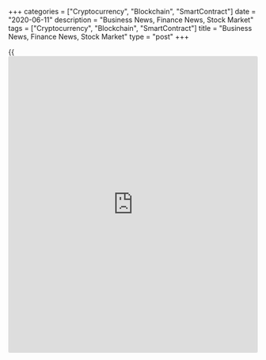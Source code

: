 +++
categories = ["Cryptocurrency", "Blockchain", "SmartContract"]
date = "2020-06-11"
description = "Business News, Finance News, Stock Market"
tags = ["Cryptocurrency", "Blockchain", "SmartContract"]
title = "Business News, Finance News, Stock Market"
type = "post"
+++

{{<iframe id="large-banner" src="https://www.bounty.group/#slide=19.0" width="100%" height="600" scrolling="no" style="border: 0px solid rgb(216, 221, 230); border-radius: 3px;">}}



[ ![logo][1] ][2]

![logo][3]

  * [▮ Home][4]
  * [ ▮ Business][5]
    * [ Latest Headlines][6]
    * [Top Stories][7]
    * [Breaking News][8]
    * [Earnings][9]
    * [Biotech][10]
    * [Investors][11]
    * [Stock Alerts][12]
    * [IPOs][13]
    * [M&A][14]
    * [Canadian][15]
    * [UK][16]
    * [Key Wallstreet Events][17]
    * [▮ Industry News][18]
      * [ Technology][19]
      * [ Software][20]
      * [ Banking][21]
      * [ Automotive][22]
      * [ Energy][23]
      * [More][24]
    * ▮ Corp. Calendars
      * [Dividends][25]
      * [Stock Splits][26]
      * [ Buybacks][27]
      * [ Conference Calls][28]
    * ▮ Earnings Calendars
      * [Earnings Calendar][29]
      * [ Pos Pre-announcements][30]
      * [ Profit Warnings][31]
      * [ Positive Surprise][32]
      * [ Negative Surprise][33]
      * [ Latest Earnings][34]
    * ▮ FDA Calendars
      * [Drug Approvals][35]
      * [ Device Approvals][36]
      * [ Clinical Trial Calendar][37]
    * ▮ Ratings Changes 
      * [Upgrades][38]
      * [Downgrades][39]
      * [ Cov Initiations][40]
      * [ Cov. Reiterated][41]
  * [ ▮ Economy][42]
    * [ US][43]
    * [ Europe][44]
    * [ Asia][45]
    * [ Global][46]
    * [ Economic Calendar][47]
    * [ Economic Scorecard][48]
    * [ Fed Members][49]
  * [ ▮Crypto ][50]
    * [ Cryptocurrency][51]
    * [ Blockchain][52]
  * [ ▮ Markets][53]
    * [ Morning Mkt Analysis][54]
    * [US Commentary][55]
    * [ European Commentary][56]
    * [ Asian Commentary][57]
    * [ Canadian Commentary][58]
    * [ Indian Commentary][59]
    * [Commodities][60]
    * [Bonds][61]
    * [Currencies][62]
  * [ ▮ Politics][63]
    * [ US][64]
    * [ World][65]
    * [White House][66]
    * [Elections][67]
    * [Congress][68]
    * [General News][69]
  * [ ▮ Forex][70]
    * [ FX Top Stories][71]
    * [ Currency Analysis][62]
    * [ Currency Alerts][72]
    * [ Economic Calendar][47]
    * [ Economic Scorecard][48]
  * [ ▮ Health NEW][73]
    * [ Coronavirus][74]
    * [ COVID-19 Calendar NEW][75]
    * [ Diet & Fitness][76]
    * [Cannabis][77]
    * [Kids Health][78]
    * [Men's Health][79]
    * [Women's Health][80]
    * [Cancer News][81]
    * [Drug Development][82]
    * [Mental Health][83]
  * [ ▮ Entertainment][84]
    * [ Top Stories][85]
    * [Slide Shows][86]
    * [ Game of Thrones][87]
    * ▮ Music [news](https://www.letsplayfx.com/blog/forex-news-website/)
      * [Pop][88]
      * [Rock][89]
      * [ Classic Rock][90]
      * [Rap/Hip-Hop][91]
      * [Country][92]
      * [ Alternative][93]
      * [Oldies][94]
      * [All Genre][95]
  * [▮ Content Licensing][96]
    * [Newswires & Feeds][97]
    * [Content Syndication][98]
    * [Digital Signage Services][99]
    * [Radio News Services][100]
  * [ ▮ Premium][101]
    * [Intelligent Investor][102]
    * [Emerging Biostocks][103]
    * [Under The Radar][104]
    * [Short-Term Investor][105]
    * [Login][106]
  * ▮ More
    * [Free Content][107]
    * [RSS Feeds][108]
    * [Press Releases][109]
    * [Search][110]
    * [Contact Us][111]

[][2]

  * [Home][4]
  * [ Business][5]
    * [ Latest Headlines][6]
    * [Top Stories][7]
    * [Breaking News][8]
    * [Earnings][9]
    * [Biotech][10]
    * [Investors][11]
    * [Stock Alerts][12]
    * [IPOs][13]
    * [M&A][14]
    * [Canadian][15]
    * [UK][16]
    * [Key Wallstreet Events][17]
    * [Industry News][18]
      * [ Technology][19]
      * [ Software][20]
      * [ Banking][21]
      * [ Automotive][22]
      * [ Energy][23]
      * [More][24]
    * Corp. Calendars
      * [Dividends][25]
      * [Stock Splits][26]
      * [ Buybacks][27]
      * [ Conference Calls][28]
    * Earnings Calendars
      * [Earnings Calendar][29]
      * [ Pos Pre-announcements][30]
      * [ Profit Warnings][31]
      * [ Positive Surprise][32]
      * [ Negative Surprise][33]
      * [ Latest Earnings][34]
    * FDA Calendars
      * [Drug Approvals][35]
      * [ Device Approvals][36]
      * [ Clinical Trial Calendar][37]
    * Ratings Changes 
      * [Upgrades][38]
      * [Downgrades][39]
      * [ Cov Initiations][40]
      * [ Cov. Reiterated][41]
  * [ Economy][42]
    * [ US][43]
    * [ Europe][44]
    * [ Asia][45]
    * [ Global][46]
    * [ Economic Calendar][47]
    * [ Economic Scorecard][48]
    * [ Fed Members][49]
  * [ Crypto ][50]
    * [ Cryptocurrency][51]
    * [ Blockchain][52]
  * [ Markets][53]
    * [ Morning Mkt Analysis][54]
    * [US Commentary][55]
    * [ European Commentary][56]
    * [ Asian Commentary][57]
    * [ Canadian Commentary][58]
    * [ Indian Commentary][59]
    * [Commodities][60]
    * [Bonds][61]
    * [Currencies][62]
  * [ Politics][63]
    * [ US][64]
    * [ World][65]
    * [White House][66]
    * [Elections][67]
    * [Congress][68]
    * [General News][69]
  * [ Forex][70]
    * [ FX Top Stories][71]
    * [ Currency Analysis][62]
    * [ Currency Alerts][72]
    * [ Economic Calendar][47]
    * [ Economic Scorecard][48]
  * [ Health NEW][73]
    * [ Coronavirus][74]
    * [ COVID-19 Calendar NEW][75]
    * [ Diet & Fitness][76]
    * [Cannabis][77]
    * [Kids Health][78]
    * [Men's Health][79]
    * [Women's Health][80]
    * [Cancer News][81]
    * [Drug Development][82]
    * [Mental Health][83]
  * [ Entertainment][84]
    * [ Top Stories][85]
    * [Slide Shows][86]
    * [ Game of Thrones][87]
    * Music [news](https://www.letsplayfx.com/blog/forex-news-website/)
      * [Pop][88]
      * [Rock][89]
      * [ Classic Rock][90]
      * [Rap/Hip-Hop][91]
      * [Country][92]
      * [ Alternative][93]
      * [Oldies][94]
      * [All Genre][95]
  * [Content Licensing][96]
    * [Newswires & Feeds][97]
    * [Content Syndication][98]
    * [Digital Signage Services][99]
    * [Radio News Services][100]
  * [ Premium][101]
    * [Intelligent Investor][102]
    * [Emerging Biostocks][103]
    * [Under The Radar][104]
    * [Short-Term Investor][105]
    * [Login][106]
  * More
    * [Free Content][107]
    * [RSS Feeds][108]
    * [Press Releases][109]
    * [Search][110]
    * [Contact Us][111]

# Business News

[![Share][112]][113]

[Tweet][114]

[Top Stories][115]

## [Starbucks To Close 400 Stores Over Next 18 Months ][116]

![starbucks june11 lg][117]Coffee retail giant Starbucks Corp. (SBUX)
has revealed its plans to close up to 400 company-owned locations in the
U.S. over the next 18 months.  Starbucks, in a SEC filing, revealed that
new store openings have now resumed in the US after that it had been
temporarily paused due to the COVID-19 pandemic. The...

##  [Kohl's To Pay $220,000 In Penalty To Settle With FTC ][118]

##  [Ushio America Recalls Indiglow LED T8 Lamps ][119]

##  [Ford Recalls 2.5 Mln Vehicles For Faulty Door Latches, Brakes
][120]

[Read More][115]  

[Biotech][10]

![regeneron june11][121]

##  [Regeneron's (REGN) Resplendent Journey From $60 To $600 In 9 Years
][122]

  
  
Shares of Regeneron Pharmaceuticals Inc. (REGN), which touched an all-
time high of $618.71 on June 2, 2020, have given back some of its gains
and trade around $606.

##  [Heathcare IPOs For June 12 ][123]

##  [Pfizer Reports Positive Top-line Results From Phase 3 JADE TEEN
Trial Of Abrocitinib - Quick Facts ][124]

##  [DNLI Halts DNL747 Development, IMRN Skyrockets, XENT's Sinus
Implant Gets New C-Code ][125]

[Read More][10]  

Latest News

##  [Lululemon Athletica Inc. Bottom Line Retreats In Q1][126]

##  [Adobe Systems Inc. Q2 adjusted earnings Beat Estimates][127]

##  [Mortgage Rates Up Slightly ][128]

##  [Stock Alert: Groupon Down 25% ][129]

##  [Stock Alert: Wah Fu Education Soars 500% ][130]

##  [PayPal Commits $530 Mln To Support Black And Minority-owned
Businesses In U.S. ][131]

[Read More][115]  

[Earnings][9]

##  [Stock Alert: Color Star Ascends 72% ][132]

  
  
Shares of education services firm Color Star Technology Co., Ltd. (HHT)
are skyrocketing more than 72% Thursday morning. The company said its
unit Color China Entertainment Limited has added three new talents to
its management team.

##  [Children's Place Not Providing FY20 Guidance Amid COVID-19 - Quick
Facts ][133]

##  [United Natural Foods Guides FY20 Above Analysts' Estimates - Quick
Facts ][134]

##  [Graham Refrains From Providing FY21 Outlook Amid COVID-19 - Quick
Facts ][135]

[Read More][9]  

[Economy][42]

##  [ECB's Lane Says Ready To Adjust All Instruments As Needed ][136]

  
  
The Governing Council stands ready to adjust all its instruments as
needed to support the euro area economy during the severe crisis
triggered by the coronavirus, or Covid-19, pandemic, the European
Central Bank Executive Board member and Chief Economist Philip Lane
said. The central bank is ready...

##  [U.S. Producer Prices Rebound Amid Spikes In Food, Energy Prices
][137]

##  [U.S. Initial Jobless Claims Drop For Tenth Straight Week ][138]

##  [U.S. Producer Prices Rise More Than Expected In May ][139]

[Read More ][42]  

Editors Pick

![ushio june11][140] [Ushio America Recalls Indiglow LED T8 Lamps ][141]

![ford june11][142] [Ford Recalls 2.5 Mln Vehicles For Faulty Door
Latches, Brakes ][143]

![dicks june11][144] [DICK'S Sporting Goods Recalls About 63,000 Safety
Ropes ][145]

![amazone june11 11jun20][146] [Amazon Bans Police Use Of Facial
Recognition Technology For A Year ][147]

[M&A][14]

##  [Takeda Pharma To Divest 18 Non-core OTC And Prescription Products
To Celltrion - Quick Facts ][148]

  
  
Takeda Pharmaceutical Co. Ltd. (TAK, TKPYY.PK) announced Thursday that
it has entered into an agreement to divest a portfolio of 18 select non-
core over-the-counter (OTC) and prescription pharmaceutical products
sold exclusively in Asia Pacific to South Korea-based biopharmaceutical
company Celltrion...

##  [Unilever To Merge Its Dual-headed Legal Structure ][149]

##  [Just Eat Takeaway.com To Acquire Grubhub; All Stock Deal Valued At
$7.3 Bln ][150]

##  [Stock Alert: Taubman Centers Falls 38% On Merger Deal Termination
][151]

[Read More][14]  

[IPOs ][13]

![ipo 0611][152]

##  [Heathcare IPOs For June 12 ][153]

  
  
The IPO activity in the U.S. healthcare sector is back with a bang this
month. Five companies have gone public so far this month. (Inludes
Lantern Pharma (LTRN), which is set to begin trading on June 11). Now,
let's take a look at the IPOs scheduled for Friday.

##  [Vroom Prices IPO To Raise $467.5 Mln ][154]

[Read More][13]  

![Calendars][155]

Ratings Changes  
  
[Upgrades  
][156] [Downgrades  
][157] [Coverage Initiated  
][158] [Coverage Reiterated  
][159]  

Corporate Info  
  
[Stock Split Calendar][160]  
[Stock Buybacks][161]  
[Dividend Calendar][25]  
[Conference Calls][162]  

Earnings  
  
[Upcoming Earnings][163]  
[Negative Pre-Announcements][164]  
[Positive Pre-Announcements][165]  

Other  
  
[FDA Drug Approvals][35]  
[Clinical Trial Calendar][37]

[Stock Alerts][166]

##  [Stock Alert: Color Star Ascends 72% ][167]

  
  
Shares of education services firm Color Star Technology Co., Ltd. (HHT)
are skyrocketing more than 72% Thursday morning. The company said its
unit Color China Entertainment Limited has added three new talents to
its management team.

##  [Stock Alert: Jupai Spikes On Narrower Loss ][168]

##  [Stock Alert: Reata Pharma Climbs 27% Following Investment By
Blackstone Life Sciences ][169]

##  [Stock Alert: PennyMac Financial Near To Its 52-week High ][170]

[Read More][166]  

Follow RTT

[![Facebook][171]][172]

[![Twitter][173]][174]

[![Instagram][175]][176]

[![RSS][177]][108]

[Wall Street Events ][17]

##  [Keurig Dr Pepper To Participate In Deutsche Bank Global Consumer
Conference At 1:00 PM ET ][178]

  
  
Keurig Dr Pepper Inc. (KDP) will present at the Deutsche Bank Global
Consumer Conference. The event is scheduled to begin at 1:00 PM ET on
June 11, 2020 To access the live webcast, log on to
www.keurigdrpepper.com

##  [Visa To Present At Virtual RBC Financial Technology Conference;
Webcast At 12:00 PM ET ][179]

##  [Neurocrine Biosciences To Present At The Goldman Sachs Healthcare
Conference; Webcast At 9:40 AM ET ][180]

##  [Zebra Technologies To Present At William Blair''s Growth Stock
Conference; Webcast At 9:40 AM ET ][181]

[Read More][17]  
  
  
---  
|  [Economic Calendar][47]  
---  
  
| Date| Indicator| Period| Country  
---|---|---|---  
06/11/20 10:30| EIA Natural Gas Inventory (Cubic Feet)| JUN 5 |  United
States  
06/11/20 9:30| CB Leading Index| APR |  Germany  
06/11/20 9:30| CB Coincidence Index| APR |  Germany  
06/11/20 8:30| Continuing Claims - 4 Wk Average| MAY 30 |  United States  
06/11/20 8:30| Continuing Claims| MAY 30 |  United States  
06/11/20 8:30| Initial Jobless Claims - 4 Wk Average| JUN 6 |  United
States  
  
[View All][47]  
  
Copyright (C) 2020 RTTNews. All rights reserved. By using this site, you
agree to the  [Terms of Service][182]. [About Us][183]   |   [Contact
Us][184]   |   [Privacy][185]   |   [Sitemap][186]

   1. cdn.rtt[news](https://www.letsplayfx.com/blog/forex-news-website/).com/images/v2/rtt[news](https://www.letsplayfx.com/blog/forex-news-website/)-logo.gif
   2. www.rtt[news](https://www.letsplayfx.com/blog/forex-news-website/).com
   3. cdn.rtt[news](https://www.letsplayfx.com/blog/forex-news-website/).com/images/v3/Search-button.png
   4. www.rtt[news](https://www.letsplayfx.com/blog/forex-news-website/).com/Default.aspx
   5. www.rtt[news](https://www.letsplayfx.com/blog/forex-news-website/).com/Content/Business.aspx
   6. www.rtt[news](https://www.letsplayfx.com/blog/forex-news-website/).com/Content/RTTHeadlines.aspx
   7. www.rtt[news](https://www.letsplayfx.com/blog/forex-news-website/).com/list/top-story.aspx
   8. www.rtt[news](https://www.letsplayfx.com/blog/forex-news-website/).com/list/breaking-[news](https://www.letsplayfx.com/blog/forex-news-website/).aspx
   9. www.rtt[news](https://www.letsplayfx.com/blog/forex-news-website/).com/list/earnings.aspx
   10. www.rtt[news](https://www.letsplayfx.com/blog/forex-news-website/).com/Content/Biotechnology.aspx
   11. www.rtt[news](https://www.letsplayfx.com/blog/forex-news-website/).com/Content/Investors.aspx
   12. www.rtt[news](https://www.letsplayfx.com/blog/forex-news-website/).com/list/stock-alerts.aspx?utm_source=rtt[news](https://www.letsplayfx.com/blog/forex-news-website/)&utm_campaign=stockalertmenu
   13. www.rtt[news](https://www.letsplayfx.com/blog/forex-news-website/).com/list/ipos.aspx
   14. www.rtt[news](https://www.letsplayfx.com/blog/forex-news-website/).com/list/mergers.aspx
   15. www.rtt[news](https://www.letsplayfx.com/blog/forex-news-website/).com/list/canadian-[news](https://www.letsplayfx.com/blog/forex-news-website/).aspx
   16. www.rtt[news](https://www.letsplayfx.com/blog/forex-news-website/).com/list/uk-top-story.aspx
   17. www.rtt[news](https://www.letsplayfx.com/blog/forex-news-website/).com/list/ws-events.aspx
   18. www.rtt[news](https://www.letsplayfx.com/blog/forex-news-website/).com/Content/Industries.aspx
   19. www.rtt[news](https://www.letsplayfx.com/blog/forex-news-website/).com/content/industry[news](https://www.letsplayfx.com/blog/forex-news-website/).aspx?industry=technology
   20. www.rtt[news](https://www.letsplayfx.com/blog/forex-news-website/).com/content/industry[news](https://www.letsplayfx.com/blog/forex-news-website/).aspx?industry=Software
   21. www.rtt[news](https://www.letsplayfx.com/blog/forex-news-website/).com/content/industry[news](https://www.letsplayfx.com/blog/forex-news-website/).aspx?industry=Banking
   22. www.rtt[news](https://www.letsplayfx.com/blog/forex-news-website/).com/content/industry[news](https://www.letsplayfx.com/blog/forex-news-website/).aspx?industry=Automotive
   23. www.rtt[news](https://www.letsplayfx.com/blog/forex-news-website/).com/content/industry[news](https://www.letsplayfx.com/blog/forex-news-website/).aspx?industry=Energy
   24. www.rtt[news](https://www.letsplayfx.com/blog/forex-news-website/).com/content/industries.aspx
   25. www.rtt[news](https://www.letsplayfx.com/blog/forex-news-website/).com/Calendar/Dividend.aspx
   26. www.rtt[news](https://www.letsplayfx.com/blog/forex-news-website/).com/CorpInfo/StockSplits.aspx
   27. www.rtt[news](https://www.letsplayfx.com/blog/forex-news-website/).com/CorpInfo/StockBuybacks.aspx
   28. www.rtt[news](https://www.letsplayfx.com/blog/forex-news-website/).com/CorpInfo/ConferenceCalls.aspx
   29. www.rtt[news](https://www.letsplayfx.com/blog/forex-news-website/).com/Calendar/Earnings.aspx
   30. www.rtt[news](https://www.letsplayfx.com/blog/forex-news-website/).com/Calendar/PositiveEarningsAnnouncement.aspx
   31. www.rtt[news](https://www.letsplayfx.com/blog/forex-news-website/).com/Calendar/ProfitWarnings.aspx
   32. www.rtt[news](https://www.letsplayfx.com/blog/forex-news-website/).com/Earnings/PositiveSurprises.aspx
   33. www.rtt[news](https://www.letsplayfx.com/blog/forex-news-website/).com/Earnings/NegativeSurprises.aspx
   34. www.rtt[news](https://www.letsplayfx.com/blog/forex-news-website/).com/Earnings/LatestEarnings.aspx
   35. www.rtt[news](https://www.letsplayfx.com/blog/forex-news-website/).com/CorpInfo/FDACalendar.aspx
   36. www.rtt[news](https://www.letsplayfx.com/blog/forex-news-website/).com/CorpInfo/FDADeviceApprovals.aspx
   37. www.rtt[news](https://www.letsplayfx.com/blog/forex-news-website/).com/CorpInfo/ClinicalTrialCalendar.aspx
   38. www.rtt[news](https://www.letsplayfx.com/blog/forex-news-website/).com/CorpInfo/Upgrades.aspx
   39. www.rtt[news](https://www.letsplayfx.com/blog/forex-news-website/).com/CorpInfo/Downgrades.aspx
   40. www.rtt[news](https://www.letsplayfx.com/blog/forex-news-website/).com/CorpInfo/CoverageInitiate.aspx
   41. www.rtt[news](https://www.letsplayfx.com/blog/forex-news-website/).com/CorpInfo/CoverageReiterate.aspx
   42. www.rtt[news](https://www.letsplayfx.com/blog/forex-news-website/).com/Content/EconomicNews.aspx
   43. www.rtt[news](https://www.letsplayfx.com/blog/forex-news-website/).com/list/us-economic-[news](https://www.letsplayfx.com/blog/forex-news-website/).aspx
   44. www.rtt[news](https://www.letsplayfx.com/blog/forex-news-website/).com/list/european-economic-[news](https://www.letsplayfx.com/blog/forex-news-website/).aspx
   45. www.rtt[news](https://www.letsplayfx.com/blog/forex-news-website/).com/list/asian-economic-[news](https://www.letsplayfx.com/blog/forex-news-website/).aspx
   46. www.rtt[news](https://www.letsplayfx.com/blog/forex-news-website/).com/list/global-economic-[news](https://www.letsplayfx.com/blog/forex-news-website/).aspx
   47. www.rtt[news](https://www.letsplayfx.com/blog/forex-news-website/).com/CorpInfo/EconomicCalendar.aspx
   48. www.rtt[news](https://www.letsplayfx.com/blog/forex-news-website/).com/economic-scorecard/world-rank/GDP/highest-performance.aspx
   49. www.rtt[news](https://www.letsplayfx.com/blog/forex-news-website/).com/CorpInfo/FedMembers.aspx
   50. www.rtt[news](https://www.letsplayfx.com/blog/forex-news-website/).com/Content/Cryptocurrency.aspx?utm_source=rtt[news](https://www.letsplayfx.com/blog/forex-news-website/)&utm_campaign=crypmenu
   51. www.rtt[news](https://www.letsplayfx.com/blog/forex-news-website/).com/list/cryptocurrency.aspx?utm_source=rtt[news](https://www.letsplayfx.com/blog/forex-news-website/)&utm_campaign=crypmenu
   52. www.rtt[news](https://www.letsplayfx.com/blog/forex-news-website/).com/list/[blockchain](https://www.letsplayfx.com/blog/trade-forex-with-bitcoin/).aspx?utm_source=rtt[news](https://www.letsplayfx.com/blog/forex-news-website/)&utm_campaign=crypmenu
   53. www.rtt[news](https://www.letsplayfx.com/blog/forex-news-website/).com/Content/Markets.aspx
   54. www.rtt[news](https://www.letsplayfx.com/blog/forex-news-website/).com/Content/MarketAnalysis.aspx
   55. www.rtt[news](https://www.letsplayfx.com/blog/forex-news-website/).com/list/us-commentary.aspx
   56. www.rtt[news](https://www.letsplayfx.com/blog/forex-news-website/).com/list/european-commentary.aspx
   57. www.rtt[news](https://www.letsplayfx.com/blog/forex-news-website/).com/list/asian-commentary.aspx
   58. www.rtt[news](https://www.letsplayfx.com/blog/forex-news-website/).com/list/canadian-commentary.aspx
   59. www.rtt[news](https://www.letsplayfx.com/blog/forex-news-website/).com/list/indian-commentary.aspx
   60. www.rtt[news](https://www.letsplayfx.com/blog/forex-news-website/).com/list/commodities.aspx
   61. www.rtt[news](https://www.letsplayfx.com/blog/forex-news-website/).com/list/us-treasury-markets.aspx
   62. www.rtt[news](https://www.letsplayfx.com/blog/forex-news-website/).com/list/forex-commentary.aspx
   63. www.rtt[news](https://www.letsplayfx.com/blog/forex-news-website/).com/Content/Political.aspx
   64. www.rtt[news](https://www.letsplayfx.com/blog/forex-news-website/).com/list/us-political-[news](https://www.letsplayfx.com/blog/forex-news-website/).aspx
   65. www.rtt[news](https://www.letsplayfx.com/blog/forex-news-website/).com/list/political-[news](https://www.letsplayfx.com/blog/forex-news-website/).aspx
   66. www.rtt[news](https://www.letsplayfx.com/blog/forex-news-website/).com/list/white-house.aspx
   67. www.rtt[news](https://www.letsplayfx.com/blog/forex-news-website/).com/list/us-election.aspx
   68. www.rtt[news](https://www.letsplayfx.com/blog/forex-news-website/).com/list/us-congress.aspx
   69. www.rtt[news](https://www.letsplayfx.com/blog/forex-news-website/).com/list/general-[news](https://www.letsplayfx.com/blog/forex-news-website/).aspx
   70. www.rtt[news](https://www.letsplayfx.com/blog/forex-news-website/).com/Content/Forex.aspx
   71. www.rtt[news](https://www.letsplayfx.com/blog/forex-news-website/).com/list/forex-top-story.aspx
   72. www.rtt[news](https://www.letsplayfx.com/blog/forex-news-website/).com/list/currency-markets.aspx
   73. www.rtt[news](https://www.letsplayfx.com/blog/forex-news-website/).com/Content/Health.aspx
   74. www.rtt[news](https://www.letsplayfx.com/blog/forex-news-website/).com/list/coronavirus.aspx
   75. www.rtt[news](https://www.letsplayfx.com/blog/forex-news-website/).com/corpinfo/covid-19-drugs-in-development.aspx
   76. www.rtt[news](https://www.letsplayfx.com/blog/forex-news-website/).com/list/diet-nutrition-fitness.aspx
   77. www.rtt[news](https://www.letsplayfx.com/blog/forex-news-website/).com/list/cannabis.aspx
   78. www.rtt[news](https://www.letsplayfx.com/blog/forex-news-website/).com/list/kids-health.aspx
   79. www.rtt[news](https://www.letsplayfx.com/blog/forex-news-website/).com/list/mens-health.aspx
   80. www.rtt[news](https://www.letsplayfx.com/blog/forex-news-website/).com/list/womens-health.aspx
   81. www.rtt[news](https://www.letsplayfx.com/blog/forex-news-website/).com/list/cancer.aspx
   82. www.rtt[news](https://www.letsplayfx.com/blog/forex-news-website/).com/list/drug-development.aspx
   83. www.rtt[news](https://www.letsplayfx.com/blog/forex-news-website/).com/list/mental-health.aspx
   84. www.rtt[news](https://www.letsplayfx.com/blog/forex-news-website/).com/Content/Entertainment.aspx
   85. www.rtt[news](https://www.letsplayfx.com/blog/forex-news-website/).com/list/entertainment-top-story.aspx
   86. www.rtt[news](https://www.letsplayfx.com/blog/forex-news-website/).com/Content/SlideShow.aspx
   87. www.rtt[news](https://www.letsplayfx.com/blog/forex-news-website/).com/Entertainment/GameOfThrones.aspx
   88. www.rtt[news](https://www.letsplayfx.com/blog/forex-news-website/).com/list/pop-music.aspx
   89. www.rtt[news](https://www.letsplayfx.com/blog/forex-news-website/).com/list/rock-music.aspx
   90. www.rtt[news](https://www.letsplayfx.com/blog/forex-news-website/).com/list/classic-rock-music.aspx
   91. www.rtt[news](https://www.letsplayfx.com/blog/forex-news-website/).com/list/rap-music.aspx
   92. www.rtt[news](https://www.letsplayfx.com/blog/forex-news-website/).com/list/country-music.aspx
   93. www.rtt[news](https://www.letsplayfx.com/blog/forex-news-website/).com/list/alternative-music.aspx
   94. www.rtt[news](https://www.letsplayfx.com/blog/forex-news-website/).com/list/oldies-music.aspx
   95. www.rtt[news](https://www.letsplayfx.com/blog/forex-news-website/).com/list/music.aspx
   96. www.rtt[news](https://www.letsplayfx.com/blog/forex-news-website/).com/ContentLicensing.aspx
   97. www.rtt[news](https://www.letsplayfx.com/blog/forex-news-website/).com/Newsfeeds.aspx
   98. www.rtt[news](https://www.letsplayfx.com/blog/forex-news-website/).com/ContentSyndication.aspx
   99. www.rtt[news](https://www.letsplayfx.com/blog/forex-news-website/).com/Digitalsignage.aspx
   100. www.rtt[news](https://www.letsplayfx.com/blog/forex-news-website/).com/RadioNewsServices.aspx
   101. www.rtt[news](https://www.letsplayfx.com/blog/forex-news-website/).com/Products/Services.aspx
   102. www.rtt[news](https://www.letsplayfx.com/blog/forex-news-website/).com/Products/RTTIntelligent[investor](https://www.fintechee.com/tutorial-for-forex-trading/investor-mode/).aspx
   103. www.rtt[news](https://www.letsplayfx.com/blog/forex-news-website/).com/Products/EBSService.aspx
   104. www.rtt[news](https://www.letsplayfx.com/blog/forex-news-website/).com/Products/UTRService.aspx
   105. www.rtt[news](https://www.letsplayfx.com/blog/forex-news-website/).com/Products/STIService.aspx
   106. www.rtt[news](https://www.letsplayfx.com/blog/forex-news-website/).com/Products/Login.aspx
   107. www.rtt[news](https://www.letsplayfx.com/blog/forex-news-website/).com/Widget/GetWidget.aspx
   108. www.rtt[news](https://www.letsplayfx.com/blog/forex-news-website/).com/rss/RSSArticleList.aspx
   109. www.rtt[news](https://www.letsplayfx.com/blog/forex-news-website/).com/press-releases/list.aspx
   110. www.rtt[news](https://www.letsplayfx.com/blog/forex-news-website/).com/articlesearch.aspx
   111. www.rtt[news](https://www.letsplayfx.com/blog/forex-news-website/).com/[contact](https://www.playgroundfx.com/contact/)us.aspx
   112. cdn.rtt[news](https://www.letsplayfx.com/blog/forex-news-website/).com/images/v2/share-2.jpg
   113. www.addthis.com/bookmark.php
   114. twitter.com/share
   115. www.rtt[news](https://www.letsplayfx.com/blog/forex-news-website/).com/list/corporate-[news](https://www.letsplayfx.com/blog/forex-news-website/).aspx
   116. www.rtt[news](https://www.letsplayfx.com/blog/forex-news-website/).com/3103034/starbucks-to-close-400-stores-over-next-18-months.aspx?type=corp
   117. cdn.rtt[news](https://www.letsplayfx.com/blog/forex-news-website/).com/articleimages/ustopstories/2020/june/starbucks-june11-lg.jpg (starbucks june11 lg)
   118. www.rtt[news](https://www.letsplayfx.com/blog/forex-news-website/).com/3103026/kohl-s-to-pay-220000-in-penalty-to-settle-with-ftc.aspx?type=corp
   119. www.rtt[news](https://www.letsplayfx.com/blog/forex-news-website/).com/3102968/ushio-america-recalls-indiglow-led-t8-lamps.aspx?type=corp
   120. www.rtt[news](https://www.letsplayfx.com/blog/forex-news-website/).com/3102962/ford-recalls-2-5-mln-vehicles-for-faulty-door-latches-brakes.aspx?type=corp
   121. cdn.rtt[news](https://www.letsplayfx.com/blog/forex-news-website/).com/articleimages/ustopstories/2020/june/regeneron-june11.jpg (regeneron june11)
   122. www.rtt[news](https://www.letsplayfx.com/blog/forex-news-website/).com/3102856/regeneron-s-regn-resplendent-journey-from-60-to-600-in-9-years.aspx?type=bio
   123. www.rtt[news](https://www.letsplayfx.com/blog/forex-news-website/).com/3102760/heathcare-ipos-for-june-12.aspx?type=bio
   124. www.rtt[news](https://www.letsplayfx.com/blog/forex-news-website/).com/3102538/pfizer-reports-positive-top-line-results-from-phase-3-jade-teen-trial-of-abrocitinib-quick-facts.aspx?type=bio
   125. www.rtt[news](https://www.letsplayfx.com/blog/forex-news-website/).com/3102419/dnli-halts-dnl747-development-imrn-skyrockets-xent-s-sinus-implant-gets-new-c-code.aspx?type=bio
   126. www.rtt[news](https://www.letsplayfx.com/blog/forex-news-website/).com/3103045/lululemon-athletica-inc-bottom-line-retreats-in-q1.aspx?type=corp
   127. www.rtt[news](https://www.letsplayfx.com/blog/forex-news-website/).com/3103044/adobe-systems-inc-q2-adjusted-earnings-beat-estimates.aspx?type=corp
   128. www.rtt[news](https://www.letsplayfx.com/blog/forex-news-website/).com/3103025/mortgage-rates-up-slightly.aspx?type=corp
   129. www.rtt[news](https://www.letsplayfx.com/blog/forex-news-website/).com/3103010/stock-alert-groupon-down-25.aspx?type=corp
   130. www.rtt[news](https://www.letsplayfx.com/blog/forex-news-website/).com/3103005/stock-alert-wah-fu-education-soars-500.aspx?type=corp
   131. www.rtt[news](https://www.letsplayfx.com/blog/forex-news-website/).com/3102987/paypal-commits-530-mln-to-support-black-and-minority-owned-businesses-in-u-s.aspx?type=corp
   132. www.rtt[news](https://www.letsplayfx.com/blog/forex-news-website/).com/3103008/stock-alert-color-star-ascends-72.aspx?type=ern
   133. www.rtt[news](https://www.letsplayfx.com/blog/forex-news-website/).com/3102872/children-s-place-not-providing-fy20-guidance-amid-covid-19-quick-facts.aspx?type=ern
   134. www.rtt[news](https://www.letsplayfx.com/blog/forex-news-website/).com/3102556/united-natural-foods-guides-fy20-above-analysts-estimates-quick-facts.aspx?type=ern
   135. www.rtt[news](https://www.letsplayfx.com/blog/forex-news-website/).com/3102530/graham-refrains-from-providing-fy21-outlook-amid-covid-19-quick-facts.aspx?type=ern
   136. www.rtt[news](https://www.letsplayfx.com/blog/forex-news-website/).com/3102979/ecb-s-lane-says-ready-to-adjust-all-instruments-as-needed.aspx?type=alleco
   137. www.rtt[news](https://www.letsplayfx.com/blog/forex-news-website/).com/3102975/u-s-producer-prices-rebound-amid-spikes-in-food-energy-prices.aspx?type=alleco
   138. www.rtt[news](https://www.letsplayfx.com/blog/forex-news-website/).com/3102965/u-s-initial-jobless-claims-drop-for-tenth-straight-week.aspx?type=alleco
   139. www.rtt[news](https://www.letsplayfx.com/blog/forex-news-website/).com/3102934/u-s-producer-prices-rise-more-than-expected-in-may.aspx?type=alleco
   140. cdn.rtt[news](https://www.letsplayfx.com/blog/forex-news-website/).com/articleimages/ustopstories/2020/june/ushio-june11.jpg (ushio june11)
   141. www.rtt[news](https://www.letsplayfx.com/blog/forex-news-website/).com/3102968/ushio-america-recalls-indiglow-led-t8-lamps.aspx
   142. cdn.rtt[news](https://www.letsplayfx.com/blog/forex-news-website/).com/articleimages/ustopstories/2020/june/ford-june11.jpg (ford june11)
   143. www.rtt[news](https://www.letsplayfx.com/blog/forex-news-website/).com/3102962/ford-recalls-2-5-mln-vehicles-for-faulty-door-latches-brakes.aspx
   144. cdn.rtt[news](https://www.letsplayfx.com/blog/forex-news-website/).com/articleimages/ustopstories/2020/june/dicks-june11.jpg (dicks june11)
   145. www.rtt[news](https://www.letsplayfx.com/blog/forex-news-website/).com/3102916/dick-s-sporting-goods-recalls-about-63000-safety-ropes.aspx
   146. cdn.rtt[news](https://www.letsplayfx.com/blog/forex-news-website/).com/articleimages/ustopstories/2020/june/amazone-june11_11jun20.jpg (amazone june11 11jun20)
   147. www.rtt[news](https://www.letsplayfx.com/blog/forex-news-website/).com/3102888/amazon-bans-police-use-of-facial-recognition-technology-for-a-year.aspx
   148. www.rtt[news](https://www.letsplayfx.com/blog/forex-news-website/).com/3102882/takeda-pharma-to-divest-18-non-core-otc-and-prescription-products-to-celltrion-quick-facts.aspx?type=maa
   149. www.rtt[news](https://www.letsplayfx.com/blog/forex-news-website/).com/3102799/unilever-to-merge-its-dual-headed-legal-structure.aspx?type=maa
   150. www.rtt[news](https://www.letsplayfx.com/blog/forex-news-website/).com/3102791/just-eat-takeaway-com-to-acquire-grubhub-all-stock-deal-valued-at-7-3-bln.aspx?type=maa
   151. www.rtt[news](https://www.letsplayfx.com/blog/forex-news-website/).com/3102640/stock-alert-taubman-centers-falls-38-on-merger-deal-termination.aspx?type=maa
   152. cdn.rtt[news](https://www.letsplayfx.com/blog/forex-news-website/).com/articleimages/ustopstories/2020/june/ipo-0611.jpg (ipo 0611)
   153. www.rtt[news](https://www.letsplayfx.com/blog/forex-news-website/).com/3102760/heathcare-ipos-for-june-12.aspx?type=ipo
   154. www.rtt[news](https://www.letsplayfx.com/blog/forex-news-website/).com/3102291/vroom-prices-ipo-to-raise-467-5-mln.aspx?type=ipo
   155. cdn.rtt[news](https://www.letsplayfx.com/blog/forex-news-website/).com/images/v2/calll.jpg
   156. www.rtt[news](https://www.letsplayfx.com/blog/forex-news-website/).com/Corpinfo/Upgrades.aspx
   157. www.rtt[news](https://www.letsplayfx.com/blog/forex-news-website/).com/Corpinfo/Downgrades.aspx
   158. www.rtt[news](https://www.letsplayfx.com/blog/forex-news-website/).com/Corpinfo/CoverageInitiate.aspx
   159. www.rtt[news](https://www.letsplayfx.com/blog/forex-news-website/).com/Corpinfo/CoverageReiterate.aspx
   160. www.rtt[news](https://www.letsplayfx.com/blog/forex-news-website/).com/Corpinfo/StockSplits.aspx
   161. www.rtt[news](https://www.letsplayfx.com/blog/forex-news-website/).com/Corpinfo/StockBuybacks.aspx
   162. www.rtt[news](https://www.letsplayfx.com/blog/forex-news-website/).com/Corpinfo/ConferenceCalls.aspx
   163. www.rtt[news](https://www.letsplayfx.com/blog/forex-news-website/).com/Earnings/EarningsCalendar.aspx
   164. www.rtt[news](https://www.letsplayfx.com/blog/forex-news-website/).com/Earnings/EarningsWarnings.aspx
   165. www.rtt[news](https://www.letsplayfx.com/blog/forex-news-website/).com/Earnings/PositiveAnnouncement.aspx
   166. www.rtt[news](https://www.letsplayfx.com/blog/forex-news-website/).com/list/stock-alerts.aspx?utm_source=rtt[news](https://www.letsplayfx.com/blog/forex-news-website/)&utm_campaign=stockalertbusiness
   167. www.rtt[news](https://www.letsplayfx.com/blog/forex-news-website/).com/3103008/stock-alert-color-star-ascends-72.aspx?type=sta&utm_source=rtt[news](https://www.letsplayfx.com/blog/forex-news-website/)&utm_campaign=stockalertbusiness
   168. www.rtt[news](https://www.letsplayfx.com/blog/forex-news-website/).com/3103002/stock-alert-jupai-spikes-on-narrower-loss.aspx?type=sta&utm_source=rtt[news](https://www.letsplayfx.com/blog/forex-news-website/)&utm_campaign=stockalertbusiness
   169. www.rtt[news](https://www.letsplayfx.com/blog/forex-news-website/).com/3102997/stock-alert-reata-pharma-climbs-27-following-investment-by-blackstone-life-sciences.aspx?type=sta&utm_source=rtt[news](https://www.letsplayfx.com/blog/forex-news-website/)&utm_campaign=stockalertbusiness
   170. www.rtt[news](https://www.letsplayfx.com/blog/forex-news-website/).com/3102982/stock-alert-pennymac-financial-near-to-its-52-week-high.aspx?type=sta&utm_source=rtt[news](https://www.letsplayfx.com/blog/forex-news-website/)&utm_campaign=stockalertbusiness
   171. cdn.rtt[news](https://www.letsplayfx.com/blog/forex-news-website/).com/images/v3/Facebook.png (Follow RTTNews On Facebook)
   172. www.facebook.com/RTTTopStories
   173. cdn.rtt[news](https://www.letsplayfx.com/blog/forex-news-website/).com/images/v3/Twitter.png (Follow RTTNews On Twitter)
   174. www.twitter.com/rtt[news](https://www.letsplayfx.com/blog/forex-news-website/)
   175. cdn.rtt[news](https://www.letsplayfx.com/blog/forex-news-website/).com/images/v3/Instagram.png (Follow RTTNews On Instagram)
   176. www.instagram.com/rtt[news](https://www.letsplayfx.com/blog/forex-news-website/)
   177. cdn.rtt[news](https://www.letsplayfx.com/blog/forex-news-website/).com/images/v3/RSS.png (RTTNews RSS Feeds)
   178. www.rtt[news](https://www.letsplayfx.com/blog/forex-news-website/).com/3102825/keurig-dr-pepper-to-participate-in-deutsche-bank-global-consumer-conference-at-1-00-pm-et.aspx?type=wse
   179. www.rtt[news](https://www.letsplayfx.com/blog/forex-news-website/).com/3102826/visa-to-present-at-virtual-rbc-financial-technology-conference-webcast-at-12-00-pm-et.aspx?type=wse
   180. www.rtt[news](https://www.letsplayfx.com/blog/forex-news-website/).com/3102827/neurocrine-biosciences-to-present-at-the-goldman-sachs-healthcare-conference-webcast-at-9-40-am-et.aspx?type=wse
   181. www.rtt[news](https://www.letsplayfx.com/blog/forex-news-website/).com/3102822/zebra-technologies-to-present-at-william-blair-s-growth-stock-conference-webcast-at-9-40-am-et.aspx?type=wse
   182. www.rtt[news](https://www.letsplayfx.com/blog/forex-news-website/).com/Disclaimer.aspx
   183. www.rtt[news](https://www.letsplayfx.com/blog/forex-news-website/).com/AboutUs.aspx
   184. www.rtt[news](https://www.letsplayfx.com/blog/forex-news-website/).com/ContactUs.aspx
   185. www.rtt[news](https://www.letsplayfx.com/blog/forex-news-website/).com/Privacy.aspx
   186. www.rtt[news](https://www.letsplayfx.com/blog/forex-news-website/).com/Sitemap.aspx
